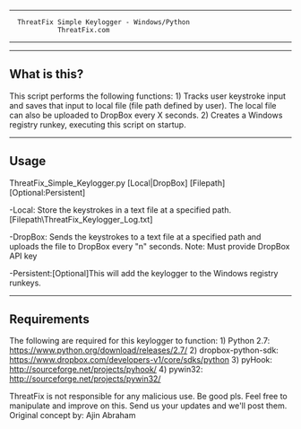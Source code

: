 *****************************************************
	  ThreatFix Simple Keylogger - Windows/Python
				ThreatFix.com
*****************************************************

--------------
What is this?
--------------
This script performs the following functions:
	1) Tracks user keystroke input and saves that input to local file (file path defined by user).  The local file can also be uploaded to DropBox every X seconds.
	2) Creates a Windows registry runkey, executing this script on startup.
	
------
Usage
------
ThreatFix_Simple_Keylogger.py [Local|DropBox] [Filepath] [Optional:Persistent]

-Local: Store the keystrokes in a text file at a specified path. [Filepath\ThreatFix_Keylogger_Log.txt]

-DropBox: Sends the keystrokes to a text file at a specified path and uploads the file to DropBox every "n" seconds.
	Note: Must provide DropBox API key
	
-Persistent:[Optional]This will add the keylogger to the Windows registry runkeys.

--------------
Requirements
--------------
The following are required for this keylogger to function:
 	1) Python 2.7: https://www.python.org/download/releases/2.7/
	2) dropbox-python-sdk: https://www.dropbox.com/developers-v1/core/sdks/python
 	3) pyHook: http://sourceforge.net/projects/pyhook/
 	4) pywin32: http://sourceforge.net/projects/pywin32/
	
ThreatFix is not responsible for any malicious use.  Be good pls.
Feel free to manipulate and improve on this. Send us your updates and we'll post them.
Original concept by: Ajin Abraham
